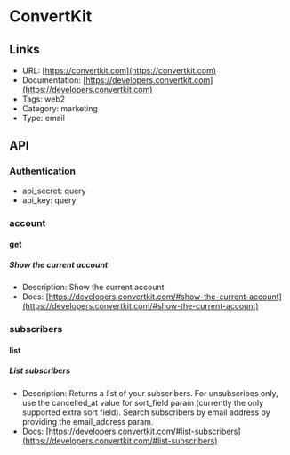 # ConvertKit

## Links

* URL: [https://convertkit.com](https://convertkit.com)
* Documentation: [https://developers.convertkit.com](https://developers.convertkit.com)
* Tags: web2
* Category: marketing
* Type: email

## API

### Authentication

* api_secret: query
* api_key: query

### account

#### get

##### Show the current account

* Description: Show the current account
* Docs: [https://developers.convertkit.com/#show-the-current-account](https://developers.convertkit.com/#show-the-current-account)

### subscribers

#### list

##### List subscribers

* Description: Returns a list of your subscribers. For unsubscribes only, use the cancelled_at value for sort_field param (currently the only supported extra sort field). Search subscribers by email address by providing the email_address param.
* Docs: [https://developers.convertkit.com/#list-subscribers](https://developers.convertkit.com/#list-subscribers)
